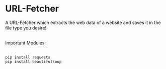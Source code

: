 # URL-Fetcher
A URL-Fetcher which extracts the web data of a website and saves it in the file type you desire!</br></br>

Important Modules:</br></br>

`pip install requests`</br>
`pip install beautifulsoup`
